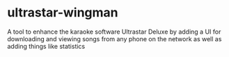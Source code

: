 # ultrastar-wingman
A tool to enhance the karaoke software Ultrastar Deluxe by adding a UI for downloading and viewing songs from any phone on the network as well as adding things like statistics
